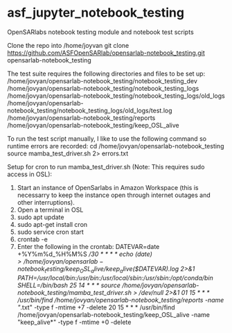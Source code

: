 # asf_jupyter_notebook_testing
OpenSARlabs notebook testing module and notebook test scripts

Clone the repo into /home/joyvan
git clone https://github.com/ASFOpenSARlab/opensarlab-notebook_testing.git opensarlab-notebook_testing

The test suite requires the following directories and files to be set up:
/home/jovyan/opensarlab-notebook_testing/notebook_testing_dev
/home/jovyan/opensarlab-notebook_testing/notebook_testing_logs
/home/jovyan/opensarlab-notebook_testing/notebook_testing_logs/old_logs
/home/jovyan/opensarlab-notebook_testing/notebook_testing_logs/old_logs/test.log
/home/jovyan/opensarlab-notebook_testing/reports
/home/jovyan/opensarlab-notebook_testing/keep_OSL_alive

To run the test script manually, I like to use the following command so runtime errors are recorded:
cd /home/jovyan/opensarlab-notebook_testing
source mamba_test_driver.sh 2> errors.txt

Setup for cron to run mamba_test_driver.sh (Note: This requires sudo access in OSL):
1) Start an instance of OpenSarlabs in Amazon Workspace (this is necessarry to keep the instance open through internet outages and other interruptions).
2) Open a terminal in OSL
3) sudo apt update
4) sudo apt-get install cron
5) sudo service cron start
6) crontab -e
7) Enter the following in the crontab:
DATEVAR=date +%Y%m%d_%H%M%S
*/30 * * * * echo $(date)  > /home/jovyan/opensarlab-notebook_testing/keep_OSL_alive/keep_alive$($DATEVAR).log 2>&1
PATH=/usr/local/bin:/usr/bin:/usr/local/sbin:/usr/sbin:/opt/conda/bin
SHELL=/bin/bash
25 14 * * * source /home/jovyan/opensarlab-notebook_testing/mamba_test_driver.sh > /dev/null 2>&1
01 15 * * * /usr/bin/find /home/jovyan/opensarlab-notebook_testing/reports -name "*.txt" -type f -mtime +7 -delete
20 15 * * * /usr/bin/find /home/jovyan/opensarlab-notebook_testing/keep_OSL_alive -name "keep_alive*" -type f -mtime +0 -delete
